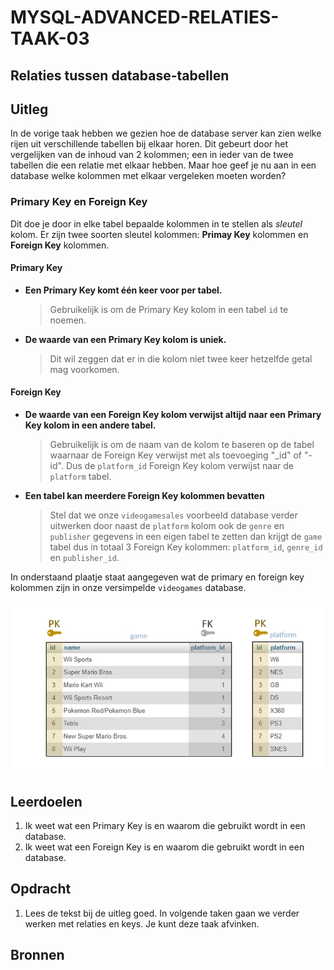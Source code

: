 # MYSQL-ADVANCED-RELATIES-TAAK-03

## Relaties tussen database-tabellen

## Uitleg

In de vorige taak hebben we gezien hoe de database server kan zien welke rijen uit verschillende tabellen bij elkaar horen. Dit gebeurt door het vergelijken van de inhoud van 2 kolommen; een in ieder van de twee tabellen die een relatie met elkaar hebben. Maar hoe geef je nu aan in een database welke kolommen met elkaar vergeleken moeten worden?

### Primary Key en Foreign Key

Dit doe je door in elke tabel bepaalde kolommen in te stellen als *sleutel* kolom. Er zijn twee soorten sleutel kolommen: **Primay Key** kolommen en **Foreign Key** kolommen.

#### Primary Key
- **Een Primary Key komt één keer voor per tabel.**
  > Gebruikelijk is om de Primary Key kolom in een tabel `id` te noemen.
- **De waarde van een Primary Key kolom is uniek.**
  > Dit wil zeggen dat er in die kolom niet twee keer hetzelfde getal mag voorkomen.

#### Foreign Key
- **De waarde van een Foreign Key kolom verwijst altijd naar een Primary Key kolom in een andere tabel.**
  > Gebruikelijk is om de naam van de kolom te baseren op de tabel waarnaar de Foreign Key verwijst met als toevoeging "_id" of "-id". Dus de `platform_id` Foreign Key kolom verwijst naar de `platform` tabel.
- **Een tabel kan meerdere Foreign Key kolommen bevatten**
  > Stel dat we onze `videogamesales` voorbeeld database verder uitwerken door naast de `platform` kolom ook de `genre` en `publisher` gegevens in een eigen tabel te zetten dan krijgt de `game` tabel dus in totaal 3 Foreign Key kolommen: `platform_id`, `genre_id` en `publisher_id`.

In onderstaand plaatje staat aangegeven wat de primary en foreign key kolommen zijn in onze versimpelde `videogames` database. 

![](img/games-table-keys.jpg)

## Leerdoelen

1. Ik weet wat een Primary Key is en waarom die gebruikt wordt in een database.
2. Ik weet wat een Foreign Key is en waarom die gebruikt wordt in een database.

## Opdracht

1. Lees de tekst bij de uitleg goed. In volgende taken gaan we verder werken met relaties en keys. Je kunt deze taak afvinken.
   
## Bronnen

